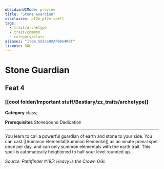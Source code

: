```yaml
---
obsidianUIMode: preview
title: "Stone Guardian"
cssclasses: pf2e,pf2e-spell
tags:
  - trait/archetype
  - trait/common
  - category/class
aliases: "Item.5dJae9XAP6Do4K6T"
license: OGL
---
```

# Stone Guardian
## Feat 4
### [[cool folder/Important stuff/Bestiary/zz_traits/archetype]]

**Category** class; 



**Prerequisites** Stonebound Dedication
* * *
You learn to call a powerful guardian of earth and stone to your side. You can cast [[Summon Elemental|Summon Elemental]] as an innate primal spell once per day, and can only summon elementals with the earth trait. This spell is automatically heightened to half your level rounded up.

*Source: Pathfinder #195: Heavy is the Crown*
*OGL*